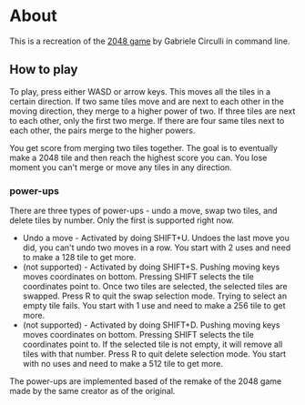 # About
This is a recreation of the [2048 game](https://play2048.co/) by Gabriele Circulli in command line.
## How to play
To play, press either WASD or arrow keys. This moves all the tiles in a certain direction. If two same tiles move and are next to each other in the moving direction, they merge to a higher power of two. If three tiles are next to each other, only the first two merge. If there are four same tiles next to each other, the pairs merge to the higher powers.

You get score from merging two tiles together. The goal is to eventually make a 2048 tile and then reach the highest score you can. You lose moment you can't merge or move any tiles in any direction.
### power-ups
There are three types of power-ups - undo a move, swap two tiles, and delete tiles by number. Only the first is supported right now.
- Undo a move -  Activated by doing SHIFT+U. Undoes the last move you did, you can't undo two moves in a row. You start with 2 uses and need to make a 128 tile to get more.
- (not supported) - Activated by doing SHIFT+S. Pushing moving keys moves coordinates on bottom. Pressing SHIFT selects the tile coordinates point to. Once two tiles are selected, the selected tiles are swapped. Press R to quit the swap selection mode. Trying to select an empty tile fails. You start with 1 use and need to make a 256 tile to get more.
- (not supported) - Activated by doing SHIFT+D. Pushing moving keys moves coordinates on bottom. Pressing SHIFT selects the tile coordinates point to. If the selected tile is not empty, it will remove all tiles with that number. Press R to quit delete selection mode. You start with no uses and need to make a 512 tile to get more.

The power-ups are implemented based of the remake of the 2048 game made by the same creator as of the original.